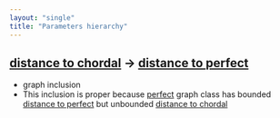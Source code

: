 ```yaml
---
layout: "single"
title: "Parameters hierarchy"
---
```

<!--this is a generated file-->

## [distance to chordal](../Cv1PaJ_dist) → [distance to perfect](../RmssrZ_dist)
* graph inclusion
* This inclusion is proper because [perfect](#RmssrZ) graph class has bounded [distance to perfect](../RmssrZ_dist) but unbounded [distance to chordal](../Cv1PaJ_dist)
